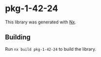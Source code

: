# pkg-1-42-24

This library was generated with [Nx](https://nx.dev).

## Building

Run `nx build pkg-1-42-24` to build the library.
